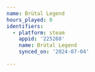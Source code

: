 ```yaml
---
name: Brütal Legend
hours_played: 0
identifiers:
  - platform: steam
    appid: '225260'
    name: Brütal Legend
    synced_on: '2024-07-04'

---
```

